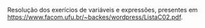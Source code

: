 Resolução dos exerícios de variáveis e expressões, presentes em https://www.facom.ufu.br/~backes/wordpress/ListaC02.pdf.